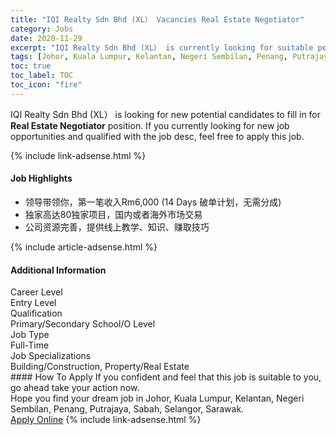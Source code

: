 ```yaml
---
title: "IQI Realty Sdn Bhd (XL） Vacancies Real Estate Negotiator" 
category: Jobs 
date: 2020-11-29 
excerpt: "IQI Realty Sdn Bhd (XL） is currently looking for suitable person to fill in the Real Estate Negotiator which positioned at Johor, Kuala Lumpur, Kelantan, Negeri Sembilan, Penang, Putrajaya, Sabah, Selangor, Sarawak" 
tags: [Johor, Kuala Lumpur, Kelantan, Negeri Sembilan, Penang, Putrajaya, Sabah, Selangor, Sarawak] 
toc: true 
toc_label: TOC 
toc_icon: "fire" 
--- 
```


<p>IQI Realty Sdn Bhd (XL） is looking for new potential candidates to fill in for <b>Real Estate Negotiator</b> position. If you currently looking for new job opportunities and qualified with the job desc, feel free to apply this job.
</p>{% include link-adsense.html %} 
<div><div><div><h4>Job Highlights</h4></div></div><div><ul><li><div><div><div><div></div></div></div><div><span>&#39046;&#23548;&#24102;&#39046;&#20320;&#65292;&#31532;&#19968;&#31508;&#25910;&#20837;Rm6,000 (14 Days &#30772;&#21333;&#35745;&#21010;&#65292;&#26080;&#38656;&#20998;&#25104;)</span></div></div></li><li><div><div><div><div></div></div></div><div><span>&#29420;&#23478;&#39640;&#36798;80&#29420;&#23478;&#39033;&#30446;&#65292;&#22269;&#20869;&#25110;&#32773;&#28023;&#22806;&#24066;&#22330;&#20132;&#26131;</span></div></div></li><li><div><div><div><div></div></div></div><div><span>&#20844;&#21496;&#36164;&#28304;&#23436;&#21892;&#65292;&#25552;&#20379;&#32447;&#19978;&#25945;&#23398;&#12289;&#30693;&#35782;&#12289;&#36186;&#21462;&#25216;&#24039;</span></div></div></li></ul></div></div> 
{% include article-adsense.html %} 
<div><div><div><h4>Additional Information</h4></div></div><div><div><div><div><div><div><div><div><span>Career Level</span></div></div><div><span>Entry Level</span></div></div></div></div><div><div><div><div><div><span>Qualification</span></div></div><div><span>Primary/Secondary School/O Level</span></div></div></div></div><div><div><div><div><div><span>Job Type</span></div></div><div><span>Full-Time</span></div></div></div></div><div><div><div><div><div><span>Job Specializations</span></div></div><div><span>Building/Construction, Property/Real Estate</span></div></div></div></div></div></div></div></div> 
#### How To Apply 
If you confident and feel that this job is suitable to you, go ahead take your action now. <br/> 
Hope you find your dream job in Johor, Kuala Lumpur, Kelantan, Negeri Sembilan, Penang, Putrajaya, Sabah, Selangor, Sarawak. <br/> 
<a href="https://www.jobstreet.com.my/en/job/real-estate-negotiator-4423098?jobId=jobstreet-my-job-4423098&sectionRank=16&token=0~5dfc45e5-5755-4597-8ce8-8345171d7983&fr=SRP%20View%20In%20New%20Ta" class="btn btn--info" target="_blank" rel="nofollow noopenner">Apply Online</a> 
{% include link-adsense.html %} 